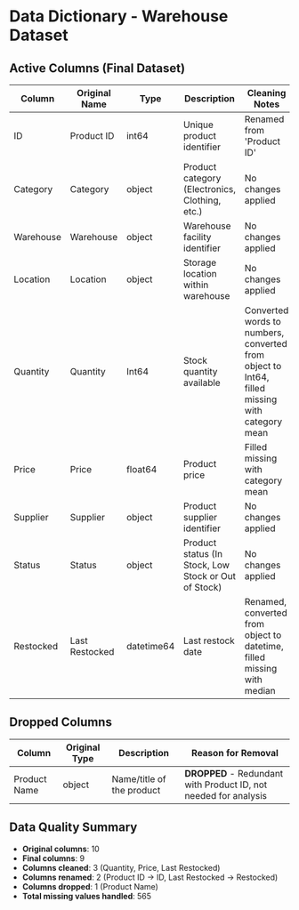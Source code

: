 # Data Dictionary - Warehouse Dataset

## Active Columns (Final Dataset)
| Column | Original Name | Type | Description | Cleaning Notes | Status |
|--------|---------------|------|-------------|----------------|---------|
| ID | Product ID | int64 | Unique product identifier | Renamed from 'Product ID' | Active |
| Category | Category | object | Product category (Electronics, Clothing, etc.) | No changes applied | Active |
| Warehouse | Warehouse | object | Warehouse facility identifier | No changes applied | Active |
| Location | Location | object | Storage location within warehouse | No changes applied | Active |
| Quantity | Quantity | Int64 | Stock quantity available | Converted words to numbers, converted from object to Int64, filled missing with category mean | Active |
| Price | Price | float64 | Product price | Filled missing with category mean | Active |
| Supplier | Supplier | object | Product supplier identifier | No changes applied | Active |
| Status | Status | object | Product status (In Stock, Low Stock or Out of Stock) | No changes applied | Active |
| Restocked | Last Restocked | datetime64 | Last restock date | Renamed, converted from object to datetime, filled missing with median | Active |

## Dropped Columns
| Column | Original Type | Description | Reason for Removal |
|--------|---------------|-------------|-------------------|
| Product Name | object | Name/title of the product | **DROPPED** - Redundant with Product ID, not needed for analysis |

## Data Quality Summary
- **Original columns**: 10
- **Final columns**: 9
- **Columns cleaned**: 3 (Quantity, Price, Last Restocked)
- **Columns renamed**: 2 (Product ID → ID, Last Restocked → Restocked)
- **Columns dropped**: 1 (Product Name)
- **Total missing values handled**: 565
